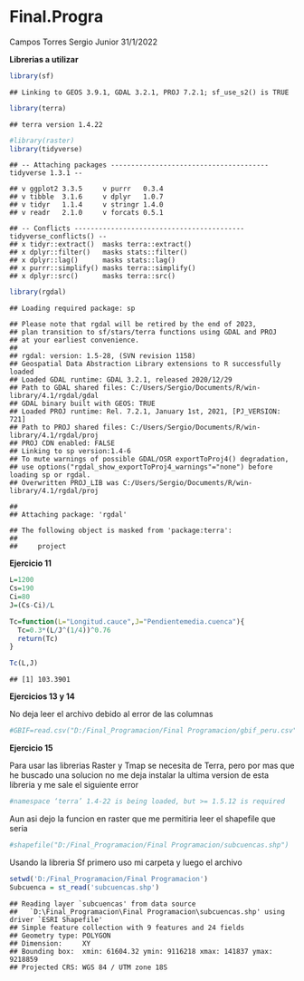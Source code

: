 Final.Progra
================
Campos Torres Sergio Junior
31/1/2022

**Librerias a utilizar**

``` r
library(sf)
```

    ## Linking to GEOS 3.9.1, GDAL 3.2.1, PROJ 7.2.1; sf_use_s2() is TRUE

``` r
library(terra)
```

    ## terra version 1.4.22

``` r
#library(raster)
library(tidyverse)
```

    ## -- Attaching packages --------------------------------------- tidyverse 1.3.1 --

    ## v ggplot2 3.3.5     v purrr   0.3.4
    ## v tibble  3.1.6     v dplyr   1.0.7
    ## v tidyr   1.1.4     v stringr 1.4.0
    ## v readr   2.1.0     v forcats 0.5.1

    ## -- Conflicts ------------------------------------------ tidyverse_conflicts() --
    ## x tidyr::extract()  masks terra::extract()
    ## x dplyr::filter()   masks stats::filter()
    ## x dplyr::lag()      masks stats::lag()
    ## x purrr::simplify() masks terra::simplify()
    ## x dplyr::src()      masks terra::src()

``` r
library(rgdal)
```

    ## Loading required package: sp

    ## Please note that rgdal will be retired by the end of 2023,
    ## plan transition to sf/stars/terra functions using GDAL and PROJ
    ## at your earliest convenience.
    ## 
    ## rgdal: version: 1.5-28, (SVN revision 1158)
    ## Geospatial Data Abstraction Library extensions to R successfully loaded
    ## Loaded GDAL runtime: GDAL 3.2.1, released 2020/12/29
    ## Path to GDAL shared files: C:/Users/Sergio/Documents/R/win-library/4.1/rgdal/gdal
    ## GDAL binary built with GEOS: TRUE 
    ## Loaded PROJ runtime: Rel. 7.2.1, January 1st, 2021, [PJ_VERSION: 721]
    ## Path to PROJ shared files: C:/Users/Sergio/Documents/R/win-library/4.1/rgdal/proj
    ## PROJ CDN enabled: FALSE
    ## Linking to sp version:1.4-6
    ## To mute warnings of possible GDAL/OSR exportToProj4() degradation,
    ## use options("rgdal_show_exportToProj4_warnings"="none") before loading sp or rgdal.
    ## Overwritten PROJ_LIB was C:/Users/Sergio/Documents/R/win-library/4.1/rgdal/proj

    ## 
    ## Attaching package: 'rgdal'

    ## The following object is masked from 'package:terra':
    ## 
    ##     project

**Ejercicio 11**

``` r
L=1200
Cs=190
Ci=80
J=(Cs-Ci)/L

Tc=function(L="Longitud.cauce",J="Pendientemedia.cuenca"){
  Tc=0.3*(L/J^(1/4))^0.76
  return(Tc)
}

Tc(L,J)
```

    ## [1] 103.3901

**Ejercicios 13 y 14**

No deja leer el archivo debido al error de las columnas

``` r
#GBIF=read.csv("D:/Final_Programacion/Final Programacion/gbif_peru.csv")
```

**Ejercicio 15**

Para usar las librerias Raster y Tmap se necesita de Terra, pero por mas
que he buscado una solucion no me deja instalar la ultima version de
esta libreria y me sale el siguiente error

``` r
#namespace ‘terra’ 1.4-22 is being loaded, but >= 1.5.12 is required
```

Aun asi dejo la funcion en raster que me permitiria leer el shapefile
que seria

``` r
#shapefile("D:/Final_Programacion/Final Programacion/subcuencas.shp")
```

Usando la libreria Sf primero uso mi carpeta y luego el archivo

``` r
setwd('D:/Final_Programacion/Final Programacion')
Subcuenca = st_read('subcuencas.shp')
```

    ## Reading layer `subcuencas' from data source 
    ##   `D:\Final_Programacion\Final Programacion\subcuencas.shp' using driver `ESRI Shapefile'
    ## Simple feature collection with 9 features and 24 fields
    ## Geometry type: POLYGON
    ## Dimension:     XY
    ## Bounding box:  xmin: 61604.32 ymin: 9116218 xmax: 141837 ymax: 9218859
    ## Projected CRS: WGS 84 / UTM zone 18S
